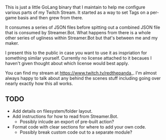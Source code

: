 This is just a little GoLang binary that I maintain to help me configure various parts of my Twitch Stream. It started as a way to set Tags on a per-game basis and then grew from there.

It consumes a series of JSON files before spitting out a combined JSON file that is consumed by Streamer.Bot. What happens from there is a whole other series of ugliness within Streamer.Bot but that's between me and my maker.

I present this to the public in case you want to use it as inspriation for something similar yourself. Currently no license attached to it becaues I haven't given thought about which license would best apply.

You can find my stream at https://www.twitch.tv/redthepanda_. I'm almost always happy to talk about any behind the scenes stuff including going over nearly exactly how this all works.

## TODO
* Add details on filesystem/folder layout.
* Add instructions for how to read from Streamer.Bot.
  * Possibly inlcude an export of pre-built action?
* Format code with clear sections for where to add your own code.
  * Possibly break custom code out to a separate module?
